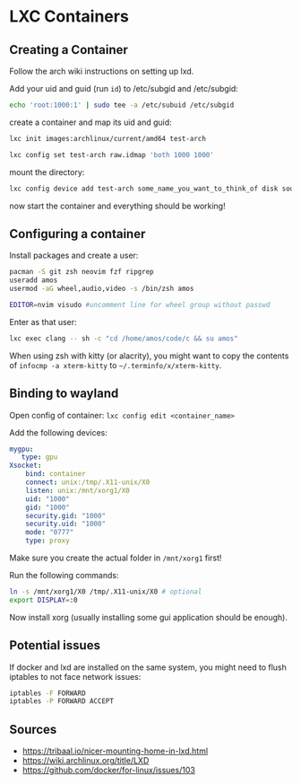# LXC Containers
## Creating a Container
Follow the arch wiki instructions on setting up lxd.

Add your uid and guid (run `id`) to /etc/subgid and /etc/subgid:
```bash
echo 'root:1000:1' | sudo tee -a /etc/subuid /etc/subgid
```

create a container and map its uid and guid:
```bash
lxc init images:archlinux/current/amd64 test-arch

lxc config set test-arch raw.idmap 'both 1000 1000'
```

mount the directory:
```bash
lxc config device add test-arch some_name_you_want_to_think_of disk source=<abs_path> path=<abs_path>
```

now start the container and everything should be working!

## Configuring a container
Install packages and create a user:
```bash
pacman -S git zsh neovim fzf ripgrep
useradd amos
usermod -aG wheel,audio,video -s /bin/zsh amos

EDITOR=nvim visudo #uncomment line for wheel group without passwd
```

Enter as that user:
```bash
lxc exec clang -- sh -c "cd /home/amos/code/c && su amos"
```

When using zsh with kitty (or alacrity), you might want to copy the contents of ``infocmp -a xterm-kitty`` to ``~/.terminfo/x/xterm-kitty``.

## Binding to wayland
Open config of container: ``lxc config edit <container_name>``

Add the following devices:
```yaml
mygpu:
   type: gpu
Xsocket:
    bind: container
    connect: unix:/tmp/.X11-unix/X0
    listen: unix:/mnt/xorg1/X0
    uid: "1000"
    gid: "1000"
    security.gid: "1000"
    security.uid: "1000"
    mode: "0777"
    type: proxy
```

Make sure you create the actual folder in `/mnt/xorg1` first!

Run the following commands:
```bash
ln -s /mnt/xorg1/X0 /tmp/.X11-unix/X0 # optional
export DISPLAY=:0
```

Now install xorg (usually installing some gui application should be enough).

## Potential issues
If docker and lxd are installed on the same system, you might need to flush iptables to not face network issues:
```bash
iptables -F FORWARD
iptables -P FORWARD ACCEPT
```

## Sources
- https://tribaal.io/nicer-mounting-home-in-lxd.html
- https://wiki.archlinux.org/title/LXD
- https://github.com/docker/for-linux/issues/103
